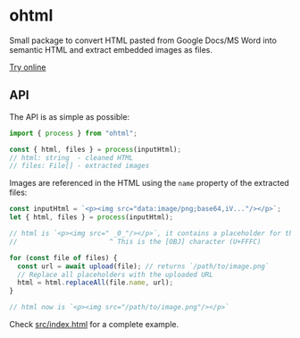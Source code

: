 # ohtml

Small package to convert HTML pasted from Google Docs/MS Word into semantic HTML and extract embedded images as files.

[Try online](https://gauben-ohtml.netlify.app/)

## API

The API is as simple as possible:

```typescript
import { process } from "ohtml";

const { html, files } = process(inputHtml);
// html: string  - cleaned HTML
// files: File[] - extracted images
```

Images are referenced in the HTML using the `name` property of the extracted files:

```typescript
const inputHtml = `<p><img src="data:image/png;base64,iV..."/></p>`;
let { html, files } = process(inputHtml);

// html is `<p><img src="￼_0_"/></p>`, it contains a placeholder for the image
//                       ^ This is the [OBJ] character (U+FFFC)

for (const file of files) {
  const url = await upload(file); // returns `/path/to/image.png`
  // Replace all placeholders with the uploaded URL
  html = html.replaceAll(file.name, url);
}

// html now is `<p><img src="/path/to/image.png"/></p>`
```

Check [src/index.html](https://github.com/GauBen/ohtml/blob/41609b5e8d8f240a35a34fe206b1035505e08451/src/index.html#L70-L77) for a complete example.
